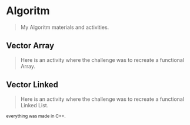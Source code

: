 # Algoritm
> My Algoritm materials and activities.  

## Vector Array
> Here is an activity where the challenge was to recreate a functional Array.

## Vector Linked
> Here is an activity where the challenge was to recreate a functional Linked List.

<sub>everything was made in C++.</sub>
